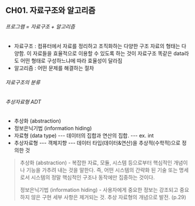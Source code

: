 ## CH01. 자료구조와 알고리즘


###### 프로그램 = 자료구조 + 알고리즘
- 자료구조 : 컴퓨터에서 자료를 정리하고 조직화하는 다양한 구조
자료의 형태는 다양함. 이 자료들을 효율적으로 이용할 수 있도록 하는 것이 자료구조
똑같은 data라도 어떤 형태로 구성하느냐에 따라 효율성이 달라짐
- 알고리즘 : 어떤 문제를 해결하는 절차
 

###### 자료구조의 분류


###### 추상자료형 ADT
- 추상화 (abstraction)
- 정보은닉기법 (information hiding)
- 자료형 (data type) 
--- 데이터의 집합과 연산의 집합.
--- ex. int
- 추상자료형
--- 객체지향
--- 데이터 타입(데이터&연산)을 추상적(수학적)으로 정의한 것

 
> 추상화 (abstraction) - 복잡한 자료, 모듈, 시스템 등으로부터 핵심적인 개념이나 기능을 가추려 내는 것을 말한다. 즉, 어떤 시스템의 간략화 된 기술 또는 명세로서 시스템의 정말 핵심적인 구조나 동작에만 집중하는 것이다.
>
> 정보은닉기법 (information hiding) - 사용자에게 중요한 정보는 강조되고 중요하지 않은 구현 세부 사항은 제거되는 것. 추상 자료형의 개념으로 발전.
(p.29)

